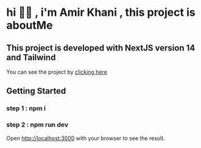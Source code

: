 # hi 👋🏻 , i'm Amir Khani , this project is aboutMe

## This project is developed with NextJS version 14 and Tailwind

You can see the project by [clicking here](https://resume-nine-umber.vercel.app/)





## Getting Started

### step 1 : npm i 
### step 2 : npm run dev 
Open [http://localhost:3000](http://localhost:3000) with your browser to see the result.
